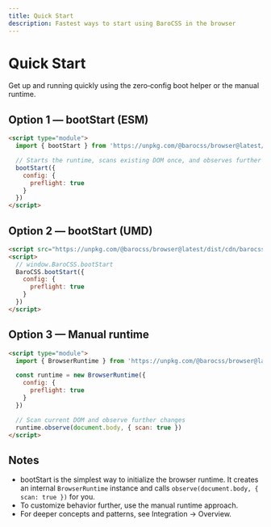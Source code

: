 ```yaml
---
title: Quick Start
description: Fastest ways to start using BaroCSS in the browser
---
```


# Quick Start

Get up and running quickly using the zero‑config boot helper or the manual runtime.

## Option 1 — bootStart (ESM)

```html
<script type="module">
  import { bootStart } from 'https://unpkg.com/@barocss/browser@latest/dist/cdn/barocss.js'

  // Starts the runtime, scans existing DOM once, and observes further changes
  bootStart({
    config: {
      preflight: true
    }
  })
</script>
```

## Option 2 — bootStart (UMD)

```html
<script src="https://unpkg.com/@barocss/browser@latest/dist/cdn/barocss.umd.cjs"></script>
<script>
  // window.BaroCSS.bootStart
  BaroCSS.bootStart({
    config: {
      preflight: true
    }
  })
</script>
```

## Option 3 — Manual runtime

```html
<script type="module">
  import { BrowserRuntime } from 'https://unpkg.com/@barocss/browser@latest/dist/cdn/barocss.js'

  const runtime = new BrowserRuntime({
    config: {
      preflight: true
    }
  })

  // Scan current DOM and observe further changes
  runtime.observe(document.body, { scan: true })
</script>
```

## Notes

- bootStart is the simplest way to initialize the browser runtime. It creates an internal `BrowserRuntime` instance and calls `observe(document.body, { scan: true })` for you.
- To customize behavior further, use the manual runtime approach.
- For deeper concepts and patterns, see Integration → Overview.


